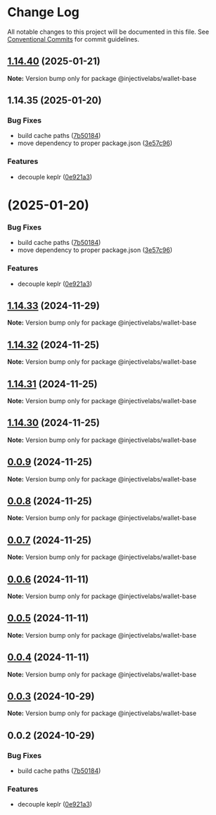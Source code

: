 # Change Log

All notable changes to this project will be documented in this file.
See [Conventional Commits](https://conventionalcommits.org) for commit guidelines.

## [1.14.40](https://github.com/InjectiveLabs/injective-ts/compare/v1.14.35...v1.14.40) (2025-01-21)

**Note:** Version bump only for package @injectivelabs/wallet-base





## 1.14.35 (2025-01-20)


### Bug Fixes

* build cache paths ([7b50184](https://github.com/InjectiveLabs/injective-ts/commit/7b5018431d970bfb00d022878fbf7994e4878e72))
* move dependency to proper package.json ([3e57c96](https://github.com/InjectiveLabs/injective-ts/commit/3e57c96e4a3af096d7e3815f4d3e5b183bd5bdf4))


### Features

* decouple keplr ([0e921a3](https://github.com/InjectiveLabs/injective-ts/commit/0e921a32892ef288ffe074e024250406f0fd78ad))





#  (2025-01-20)


### Bug Fixes

* build cache paths ([7b50184](https://github.com/InjectiveLabs/injective-ts/commit/7b5018431d970bfb00d022878fbf7994e4878e72))
* move dependency to proper package.json ([3e57c96](https://github.com/InjectiveLabs/injective-ts/commit/3e57c96e4a3af096d7e3815f4d3e5b183bd5bdf4))


### Features

* decouple keplr ([0e921a3](https://github.com/InjectiveLabs/injective-ts/commit/0e921a32892ef288ffe074e024250406f0fd78ad))





## [1.14.33](https://github.com/InjectiveLabs/injective-ts/compare/@injectivelabs/wallet-base@1.14.33-beta.4...@injectivelabs/wallet-base@1.14.33) (2024-11-29)

**Note:** Version bump only for package @injectivelabs/wallet-base





## [1.14.32](https://github.com/InjectiveLabs/injective-ts/compare/@injectivelabs/wallet-base@1.14.31...@injectivelabs/wallet-base@1.14.32) (2024-11-25)

**Note:** Version bump only for package @injectivelabs/wallet-base





## [1.14.31](https://github.com/InjectiveLabs/injective-ts/compare/@injectivelabs/wallet-base@1.14.30...@injectivelabs/wallet-base@1.14.31) (2024-11-25)

**Note:** Version bump only for package @injectivelabs/wallet-base





## [1.14.30](https://github.com/InjectiveLabs/injective-ts/compare/@injectivelabs/wallet-base@0.0.9...@injectivelabs/wallet-base@1.14.30) (2024-11-25)

**Note:** Version bump only for package @injectivelabs/wallet-base





## [0.0.9](https://github.com/InjectiveLabs/injective-ts/compare/@injectivelabs/wallet-base@0.0.8...@injectivelabs/wallet-base@0.0.9) (2024-11-25)

**Note:** Version bump only for package @injectivelabs/wallet-base





## [0.0.8](https://github.com/InjectiveLabs/injective-ts/compare/@injectivelabs/wallet-base@0.0.7...@injectivelabs/wallet-base@0.0.8) (2024-11-25)

**Note:** Version bump only for package @injectivelabs/wallet-base





## [0.0.7](https://github.com/InjectiveLabs/injective-ts/compare/@injectivelabs/wallet-base@0.0.7-beta.4...@injectivelabs/wallet-base@0.0.7) (2024-11-25)

**Note:** Version bump only for package @injectivelabs/wallet-base





## [0.0.6](https://github.com/InjectiveLabs/injective-ts/compare/@injectivelabs/wallet-base@0.0.5...@injectivelabs/wallet-base@0.0.6) (2024-11-11)

**Note:** Version bump only for package @injectivelabs/wallet-base





## [0.0.5](https://github.com/InjectiveLabs/injective-ts/compare/@injectivelabs/wallet-base@0.0.4...@injectivelabs/wallet-base@0.0.5) (2024-11-11)

**Note:** Version bump only for package @injectivelabs/wallet-base





## [0.0.4](https://github.com/InjectiveLabs/injective-ts/compare/@injectivelabs/wallet-base@0.0.4-beta.6...@injectivelabs/wallet-base@0.0.4) (2024-11-11)

**Note:** Version bump only for package @injectivelabs/wallet-base





## [0.0.3](https://github.com/InjectiveLabs/injective-ts/compare/@injectivelabs/wallet-base@0.0.3-beta.0...@injectivelabs/wallet-base@0.0.3) (2024-10-29)

**Note:** Version bump only for package @injectivelabs/wallet-base





## 0.0.2 (2024-10-29)


### Bug Fixes

* build cache paths ([7b50184](https://github.com/InjectiveLabs/injective-ts/commit/7b5018431d970bfb00d022878fbf7994e4878e72))


### Features

* decouple keplr ([0e921a3](https://github.com/InjectiveLabs/injective-ts/commit/0e921a32892ef288ffe074e024250406f0fd78ad))
